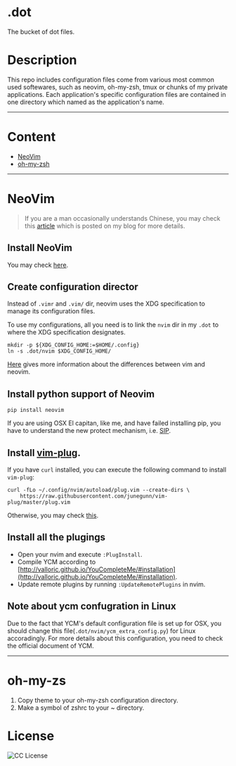 # .dot
The bucket of dot files.

# Description

This repo includes configuration files come from various most common used softewares, such as neovim, oh-my-zsh, tmux or chunks of my private applications. Each application's specific configuration files are contained in one directory which named as the application's name.

---

# Content
- [NeoVim](#neovim)
- [oh-my-zsh](#oh-my-zsh)

---

# NeoVim

> If you are a man occasionally understands Chinese, you may check this [article](http://www.d0u9.xyz/neovim-pei-zhi-yu-cha-jian-shuo-ming/) which is posted on my blog for more details.

## Install NeoVim

You may check [here](https://github.com/neovim/neovim/wiki/Installing-Neovim).

## Create configuration director

Instead of `.vimr` and `.vim/` dir, neovim uses the XDG specification to manage its configuration files.

To use my configurations, all you need is to link the `nvim` dir in my `.dot` to where the XDG specification designates.

```
mkdir -p ${XDG_CONFIG_HOME:=$HOME/.config}
ln -s .dot/nvim $XDG_CONFIG_HOME/
```

[Here](https://neovim.io/doc/user/nvim_from_vim.html) gives more information about the differences between vim and neovim.

## Install python support of Neovim

```
pip install neovim
```

If you are using OSX El capitan, like me, and have failed installing pip, you have to understand the new protect mechanism, i.e. [SIP](https://en.wikipedia.org/wiki/System_Integrity_Protection).

## Install [vim-plug](https://github.com/junegunn/vim-plug).

If you have `curl` installed, you can execute the following command to install `vim-plug`:

```
curl -fLo ~/.config/nvim/autoload/plug.vim --create-dirs \
    https://raw.githubusercontent.com/junegunn/vim-plug/master/plug.vim
```

Otherwise, you may check [this](https://github.com/junegunn/vim-plug#installation).

## Install all the plugings

- Open your nvim and execute `:PlugInstall`.
- Compile YCM according to [http://valloric.github.io/YouCompleteMe/#installation](http://valloric.github.io/YouCompleteMe/#installation).
- Update remote plugins by running `:UpdateRemotePlugins` in nvim.

## Note about ycm confugration in Linux

Due to the fact that YCM's default configuration file is set up for OSX, you should change this file(`.dot/nvim/ycm_extra_config.py`) for Linux accoradingly. For more details about this configuration, you need to check the official document of YCM.

---

# oh-my-zs

1. Copy theme to your oh-my-zsh configuration directory.
2. Make a symbol of zshrc to your ~ directory.


# License
![CC License](http://i.creativecommons.org/l/by-nc-sa/3.0/88x31.png)
